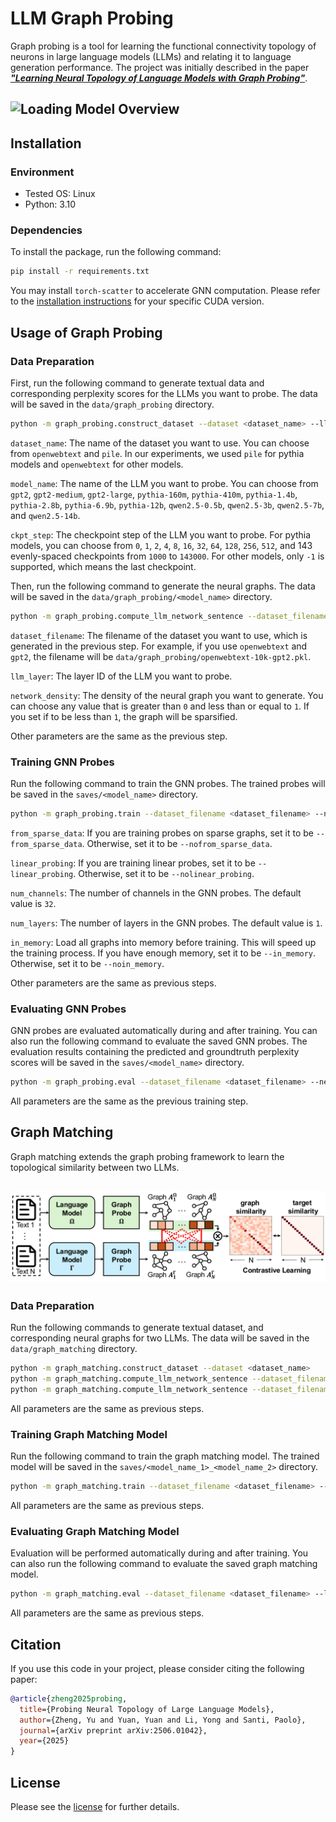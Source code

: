 # LLM Graph Probing

Graph probing is a tool for learning the functional connectivity topology of neurons in large language models (LLMs) and relating it to language generation performance. The project was initially described in the paper [***"Learning Neural Topology of Language Models with Graph Probing"***](https://arxiv.org/abs/2506.01042).

![Loading Model Overview](assets/graph_probing.png "Model Overview")
---

## Installation

### Environment
* Tested OS: Linux
* Python: 3.10

### Dependencies
To install the package, run the following command:

```bash
pip install -r requirements.txt
```

You may install `torch-scatter` to accelerate GNN computation. Please refer to the [installation instructions](https://github.com/rusty1s/pytorch_scatter#installation) for your specific CUDA version. 

## Usage of Graph Probing
### Data Preparation
First, run the following command to generate textual data and corresponding perplexity scores for the LLMs you want to probe. The data will be saved in the `data/graph_probing` directory.

```bash
python -m graph_probing.construct_dataset --dataset <dataset_name> --llm_model_name <model_name> --ckpt_step <ckpt_step> --batch_size <batch_size> --gpu_id 0 --gpu_id 1 --gpu_id 2 --gpu_id 3
```
`dataset_name`: The name of the dataset you want to use. You can choose from `openwebtext` and `pile`. In our experiments, we used `pile` for pythia models and `openwebtext` for other models.

`model_name`: The name of the LLM you want to probe. You can choose from `gpt2`, `gpt2-medium`, `gpt2-large`, `pythia-160m`, `pythia-410m`, `pythia-1.4b`, `pythia-2.8b`, `pythia-6.9b`, `pythia-12b`, `qwen2.5-0.5b`, `qwen2.5-3b`, `qwen2.5-7b`, and `qwen2.5-14b`.

`ckpt_step`: The checkpoint step of the LLM you want to probe. For pythia models, you can choose from `0`, `1`, `2`, `4`, `8`, `16`, `32`, `64`, `128`, `256`, `512`, and 143 evenly-spaced checkpoints from `1000` to `143000`. For other models, only `-1` is supported, which means the last checkpoint.

Then, run the following command to generate the neural graphs. The data will be saved in the `data/graph_probing/<model_name>` directory.

```bash
python -m graph_probing.compute_llm_network_sentence --dataset_filename <dataset_filename> --llm_model_name <model_name> --ckpt_step <ckpt_step> --llm_layer <layer_id> --batch_size <batch_size> --gpu_id 0 --gpu_id 1 --gpu_id 2 --gpu_id 3 --num_workers 20 --network_density <network_density>
```
`dataset_filename`: The filename of the dataset you want to use, which is generated in the previous step. For example, if you use `openwebtext` and `gpt2`, the filename will be `data/graph_probing/openwebtext-10k-gpt2.pkl`.

`llm_layer`: The layer ID of the LLM you want to probe.

`network_density`: The density of the neural graph you want to generate. You can choose any value that is greater than `0` and less than or equal to `1`. If you set if to be less than `1`, the graph will be sparsified. 

Other parameters are the same as the previous step.

### Training GNN Probes
Run the following command to train the GNN probes. The trained probes will be saved in the `saves/<model_name>` directory.

```bash
python -m graph_probing.train --dataset_filename <dataset_filename> --network_density <network_density> --from_sparse_data --llm_model_name <model_name> --ckpt_step <ckpt_step> --llm_layer <layer_id> --batch_size <batch_size> --eval_batch_size <eval_batch_size> --nolinear_probing --num_channels <num_channels> --num_layers <num_layers> --in_memory --gpu_id 0
```
`from_sparse_data`: If you are training probes on sparse graphs, set it to be `--from_sparse_data`. Otherwise, set it to be `--nofrom_sparse_data`.

`linear_probing`: If you are training linear probes, set it to be `--linear_probing`. Otherwise, set it to be `--nolinear_probing`.

`num_channels`: The number of channels in the GNN probes. The default value is `32`.

`num_layers`: The number of layers in the GNN probes. The default value is `1`.

`in_memory`: Load all graphs into memory before training. This will speed up the training process. If you have enough memory, set it to be `--in_memory`. Otherwise, set it to be `--noin_memory`.

Other parameters are the same as previous steps.

### Evaluating GNN Probes
GNN probes are evaluated automatically during and after training. You can also run the following command to evaluate the saved GNN probes. The evaluation results containing the predicted and groundtruth perplexity scores will be saved in the `saves/<model_name>` directory.

```bash
python -m graph_probing.eval --dataset_filename <dataset_filename> --network_density <network_density> --from_sparse_data --llm_model_name <model_name> --ckpt_step <ckpt_step> --llm_layer <layer_id> --batch_size <batch_size> --eval_batch_size <eval_batch_size> --nolinear_probing --num_channels <num_channels> --num_layers <num_layers> --in_memory --gpu_id 0
```
All parameters are the same as the previous training step.

## Graph Matching
Graph matching extends the graph probing framework to learn the topological similarity between two LLMs.


![Loading Model Overview](assets/graph_matching.png "Model Overview")
---
### Data Preparation
Run the following commands to generate textual dataset, and corresponding neural graphs for two LLMs. The data will be saved in the `data/graph_matching` directory.

```bash
python -m graph_matching.construct_dataset --dataset <dataset_name> 
python -m graph_matching.compute_llm_network_sentence --dataset_filename <dataset_filename> --llm_model_name <model_name_1> --llm_layer <layer_id_1> --batch_size <batch_size> --gpu_id 0 --gpu_id 1 --gpu_id 2 --gpu_id 3 --num_workers 20
python -m graph_matching.compute_llm_network_sentence --dataset_filename <dataset_filename> --llm_model_name <model_name_2> --llm_layer <layer_id_2> --batch_size <batch_size> --gpu_id 0 --gpu_id 1 --gpu_id 2 --gpu_id 3 --num_workers 20
```
All parameters are the same as previous steps.

### Training Graph Matching Model
Run the following command to train the graph matching model. The trained model will be saved in the `saves/<model_name_1>_<model_name_2>` directory.

```bash
python -m graph_matching.train --dataset_filename <dataset_filename> --llm_model_name_1 <model_name_1> --llm_model_name_2 <model_name_2> --llm_layer_1 <layer_id_1> --llm_layer_2 <layer_id_2> --batch_size <batch_size> --eval_batch_size <eval_batch_size> --num_channels <num_channels> --num_layers <num_layers> --in_memory --gpu_id 0
```
All parameters are the same as previous steps.

### Evaluating Graph Matching Model
Evaluation will be performed automatically during and after training. You can also run the following command to evaluate the saved graph matching model. 

```bash
python -m graph_matching.eval --dataset_filename <dataset_filename> --llm_model_name_1 <model_name_1> --llm_model_name_2 <model_name_2> --llm_layer_1 <layer_id_1> --llm_layer_2 <layer_id_2> --batch_size <batch_size> --eval_batch_size <eval_batch_size> --num_channels <num_channels> --num_layers <num_layers> --in_memory --gpu_id 0
```
All parameters are the same as previous steps.

## Citation
If you use this code in your project, please consider citing the following paper:
```bibtex
@article{zheng2025probing,
  title={Probing Neural Topology of Large Language Models}, 
  author={Zheng, Yu and Yuan, Yuan and Li, Yong and Santi, Paolo},
  journal={arXiv preprint arXiv:2506.01042},
  year={2025}
}
```

## License
Please see the [license](LICENSE) for further details.
